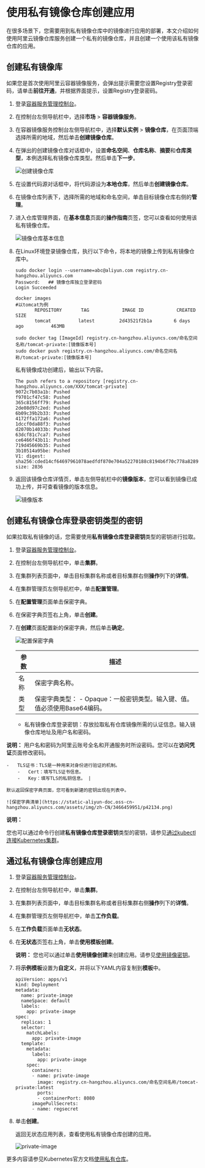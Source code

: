 # 使用私有镜像仓库创建应用

在很多场景下，您需要用到私有镜像仓库中的镜像进行应用的部署，本文介绍如何使用阿里云镜像仓库服务创建一个私有的镜像仓库，并且创建一个使用该私有镜像仓库的应用。

## 创建私有镜像库

如果您是首次使用阿里云容器镜像服务，会弹出提示需要您设置Registry登录密码，请单击**前往开通**，并根据界面提示，设置Registry登录密码。

1.  登录[容器服务管理控制台](https://cs.console.aliyun.com)。

2.  在控制台左侧导航栏中，选择**市场** \> **容器镜像服务**。

3.  在容器镜像服务控制台左侧导航栏中，选择**默认实例** \> **镜像仓库**，在页面顶端选择所需的地域，然后单击**创建镜像仓库**。

4.  在弹出的创建镜像仓库对话框中，设置**命名空间**、**仓库名称**、**摘要**和**仓库类型**，本例选择私有镜像仓库类型。然后单击**下一步**。

    ![创建镜像仓库](https://static-aliyun-doc.oss-cn-hangzhou.aliyuncs.com/assets/img/zh-CN/2466459951/p7484.png)

5.  在设置代码源对话框中，将代码源设为**本地仓库**，然后单击**创建镜像仓库**。

6.  在镜像仓库列表下，选择所需的地域和命名空间，单击目标镜像仓库右侧的**管理**。

7.  进入仓库管理界面，在**基本信息**页面的**操作指南**页签，您可以查看如何使用该私有镜像仓库。

    ![镜像仓库基本信息](https://static-aliyun-doc.oss-cn-hangzhou.aliyuncs.com/assets/img/zh-CN/3466459951/p11349.png)

8.  在Linux环境登录镜像仓库，执行以下命令，将本地的镜像上传到私有镜像仓库中。

    ```
    sudo docker login --username=abc@aliyun.com registry.cn-hangzhou.aliyuncs.com
    Password:   ## 镜像仓库独立登录密码                                                                              
    Login Succeeded
    ```

    ```
    docker images            
    #以tomcat为例
           REPOSITORY       TAG            IMAGE ID            CREATED            SIZE
           tomcat          latest         2d43521f2b1a        6 days ago          463MB
    ```

    ```
    sudo docker tag [ImageId] registry.cn-hangzhou.aliyuncs.com/命名空间名称/tomcat-private:[镜像版本号]           
    sudo docker push registry.cn-hangzhou.aliyuncs.com/命名空间名称/tomcat-private:[镜像版本号]
    ```

    私有镜像成功创建后，输出以下内容。

    ```
    The push refers to a repository [registry.cn-hangzhou.aliyuncs.com/XXX/tomcat-private]
    9072c7b03a1b: Pushed
    f9701cf47c58: Pushed
    365c8156ff79: Pushed
    2de08d97c2ed: Pushed
    6b09c39b2b33: Pushed
    4172ffa172a6: Pushed
    1dccf0da88f3: Pushed
    d2070b14033b: Pushed
    63dcf81c7ca7: Pushed
    ce6466f43b11: Pushed
    719d45669b35: Pushed
    3b10514a95be: Pushed
    V1: digest: sha256:cded14cf64697961078aedfdf870e704a52270188c8194b6f70c778a8289**** size: 2836
    ```

9.  返回该镜像仓库详情页，单击左侧导航栏中的**镜像版本**，您可以看到镜像已成功上传，并可查看镜像的版本信息。

    ![镜像版本](https://static-aliyun-doc.oss-cn-hangzhou.aliyuncs.com/assets/img/zh-CN/3466459951/p11362.png)


## 创建私有镜像仓库登录密钥类型的密钥

如果拉取私有镜像的话，您需要使用**私有镜像仓库登录密钥**类型的密钥进行拉取。

1.  登录[容器服务管理控制台](https://cs.console.aliyun.com)。

2.  在控制台左侧导航栏中，单击**集群**。

3.  在集群列表页面中，单击目标集群名称或者目标集群右侧**操作**列下的**详情**。

4.  在集群管理页左侧导航栏中，单击**配置管理**。

5.  在**配置管理**页面单击保密字典。

6.  在保密字典页签右上角，单击**创建**。

7.  在**创建**页面配置新的保密字典，然后单击**确定**。

    ![配置保密字典](https://static-aliyun-doc.oss-cn-hangzhou.aliyuncs.com/assets/img/zh-CN/3466459951/p42130.png)

    |参数|描述|
    |--|--|
    |名称|保密字典名称。|
    |类型|保密字典类型：    -   Opaque：一般密钥类型。输入键、值。值必须使用Base64编码。
    -   私有镜像仓库登录密钥：存放拉取私有仓库镜像所需的认证信息。输入镜像仓库地址及用户名和密码。

**说明：** 用户名和密码为阿里云账号全名和开通服务时所设密码。您可以在**访问凭证**页面修改密码。

    -   TLS证书：TLS是一种用来对身份进行验证的机制。
        -   Cert：填写TLS证书信息。
        -   Key：填写TLS的私钥信息。 |

    默认返回保密字典页面，您可看到新建的密钥出现在列表中。

    ![保密字典清单](https://static-aliyun-doc.oss-cn-hangzhou.aliyuncs.com/assets/img/zh-CN/3466459951/p42134.png)


**说明：**

您也可以通过命令行创建**私有镜像仓库登录密钥**类型的密钥，请参见[通过kubectl连接Kubernetes集群](/intl.zh-CN/Kubernetes集群用户指南/集群管理/管理与访问集群/通过kubectl连接Kubernetes集群.md)。

## 通过私有镜像仓库创建应用

1.  登录[容器服务管理控制台](https://cs.console.aliyun.com)。

2.  在控制台左侧导航栏中，单击**集群**。

3.  在集群列表页面中，单击目标集群名称或者目标集群右侧**操作**列下的**详情**。

4.  在集群管理页左侧导航栏中，单击**工作负载**。

5.  在**工作负载**页面单击**无状态**。

6.  在**无状态**页签右上角，单击**使用模板创建**。

    **说明：** 您也可以通过单击**使用镜像创建**来创建应用。请参见[使用镜像密钥](/intl.zh-CN/Kubernetes集群用户指南/应用管理/使用镜像密钥.md)。

7.  将**示例模板**设置为**自定义**，并将以下YAML内容复制到**模板**中。

    ```
    apiVersion: apps/v1 
    kind: Deployment 
    metadata: 
      name: private-image
      nameSpace: default  
      labels:  
        app: private-image  
    spec:   
      replicas: 1
      selector:
        matchLabels:
          app: private-image
      template:
        metadata:
          labels:
            app: private-image
        spec:
          containers:
          - name: private-image
            image: registry.cn-hangzhou.aliyuncs.com/命名空间名称/tomcat-private:latest
            ports:
            - containerPort: 8080
          imagePullSecrets:
          - name: regsecret
    ```

8.  单击**创建**。

    返回无状态应用列表，查看使用私有镜像仓库创建的应用。

    ![private-image](https://static-aliyun-doc.oss-cn-hangzhou.aliyuncs.com/assets/img/zh-CN/3466459951/p132607.png)


更多内容请参见Kubernetes官方文档[使用私有仓库](https://kubernetes.io/docs/concepts/containers/images/?spm=a2c4g.11186623.2.1.XVyfik#using-a-private-registry)。

